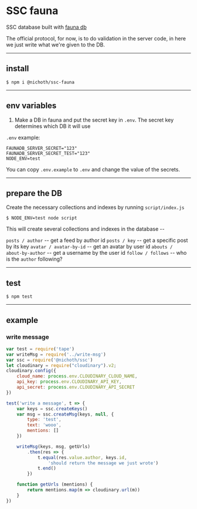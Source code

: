 # SSC fauna

SSC database built with [fauna db](https://fauna.com/)

The official protocol, for now, is to do validation in the server code, in here
we just write what we're given to the DB.

---------------------------------------------------

## install
```
$ npm i @nichoth/ssc-fauna
```

-------------------------------------------------

## env variables
1. Make a DB in fauna and put the secret key in `.env`.
The secret key determines which DB it will use

`.env` example:

```
FAUNADB_SERVER_SECRET="123"
FAUNADB_SERVER_SECRET_TEST="123"
NODE_ENV=test
```

You can copy `.env.example` to `.env` and change the value of the secrets.

--------------------------------------------

## prepare the DB
Create the necessary collections and indexes by running `script/index.js`

```
$ NODE_ENV=test node script
```

This will create several collections and indexes in the database --

`posts / author` -- get a feed by author id
`posts / key` -- get a specific post by its key
`avatar / avatar-by-id` -- get an avatar by user id
`abouts / about-by-author` -- get a username by the user id
`follow / follows` -- who is the `author` following?


----------------------------------------

## test
```
$ npm test
```

---------------------------------------

## example

### write message

```js
var test = require('tape')
var writeMsg = require('../write-msg')
var ssc = require('@nichoth/ssc')
let cloudinary = require("cloudinary").v2;
cloudinary.config({
    cloud_name: process.env.CLOUDINARY_CLOUD_NAME,
    api_key: process.env.CLOUDINARY_API_KEY,
    api_secret: process.env.CLOUDINARY_API_SECRET
})

test('write a message', t => {
    var keys = ssc.createKeys()
    var msg = ssc.createMsg(keys, null, {
        type: 'test',
        text: 'wooo',
        mentions: []
    })

    writeMsg(keys, msg, getUrls)
        .then(res => {
            t.equal(res.value.author, keys.id,
                'should return the message we just wrote')
            t.end()
        })

    function getUrls (mentions) {
        return mentions.map(m => cloudinary.url(m))
    }
})
```
